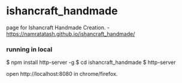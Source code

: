 # ishancraft_handmade

page for Ishancraft Handmade Creation. - https://namratatash.github.io/ishancraft_handmade/


### running in local
$ npm install http-server -g
$ cd ishancraft_handmade
$ http-server
  
open http://localhost:8080 in chrome/firefox.  
